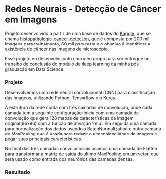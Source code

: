 # Redes Neurais - Detecção de Câncer em Imagens

Projeto desenvolvido a partir de uma base de dados do [Kaggle](https://www.kaggle.com/), que se chama [histopathologic-cancer-detection](https://www.kaggle.com/c/histopathologic-cancer-detection), que é composta por 200 mil imagens para treinamento, 60 mil para teste e o objetivo é identificar a existência de câncer nas imagens de microscópio.

Esse projeto eu desenvolvi junto com meu grupo para ser entregue no trabalho de conclusão do módulo de deep learning da minha pós graduação em Data Science.

### Projeto
Desenvolvemos uma rede neural convolucional (CNN) para classificação das imagens, utilizando Python, Tensorflow e o Keras.

A estrutura da rede conta com três camadas de convolução, onde cada camada tem a seguinte configuração: inicia com uma camada de convolução que gera 128 mapas de características da imagem original(96x96) com a função de ativação 'relu'. Em seguida uma camada para normalização dos dados usando o BatchNormalization e outra camada de MaxPooling que é usada para reduzir a dimensionalidade da imagem e pegar suas principais características.

No final das três camadas convolucionais usamos uma camada de Flatten para transformar a matriz de saída do ultimo MaxPooling em um vetor, que será usado como entrada dos neurônios das camadas densas.



### Resultado


